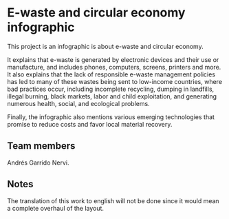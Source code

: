 # E-waste and circular economy infographic

This project is an infographic is about e-waste and circular economy. 


It explains that e-waste is generated by electronic devices and their use or manufacture, and includes phones, computers, screens, printers and more. It also explains that the lack of responsible e-waste management policies has led to many of these wastes being sent to low-income countries, where bad practices occur, including incomplete recycling, dumping in landfills, illegal burning, black markets, labor and child exploitation, and generating numerous health, social, and ecological problems. 

Finally, the infographic also mentions various emerging technologies that promise to reduce costs and favor local material recovery.


## Team members

Andrés Garrido Nervi.

## Notes

The translation of this work to english will not be done since it would mean a complete overhaul of the layout.